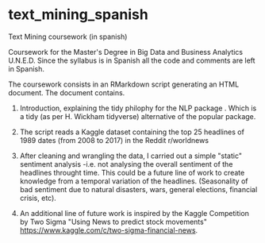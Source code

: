 # text_mining_spanish
Text Mining coursework (in spanish)

Coursework for the Master's Degree in Big Data and Business Analytics U.N.E.D.
Since the syllabus is in Spanish all the code and comments are left in Spanish.

The coursework consists in an RMarkdown script generating an HTML document. The document contains.

1) Introduction, explaining the tidy philophy for the NLP package <tidytext>. Which is a tidy (as per H. Wickham tidyverse) alternative
of the popular <tm> package.

2) The script reads a Kaggle dataset containing the top 25 headlines of 1989 dates (from 2008 to 2017) in the Reddit r/worldnews

3) After cleaning and wrangling the data, I carried out a simple "static" sentiment analysis -i.e. not analysing the
overall sentiment of the headlines throught time. This could be a future line of work to create knowledge from a temporal
variation of the headlines. (Seasonality of bad sentiment due to natural disasters, wars, general elections, financial crisis, etc).

4) An additional line of future work is inspired by the Kaggle Competition by Two Sigma "Using News to predict stock movements" 
https://www.kaggle.com/c/two-sigma-financial-news.
